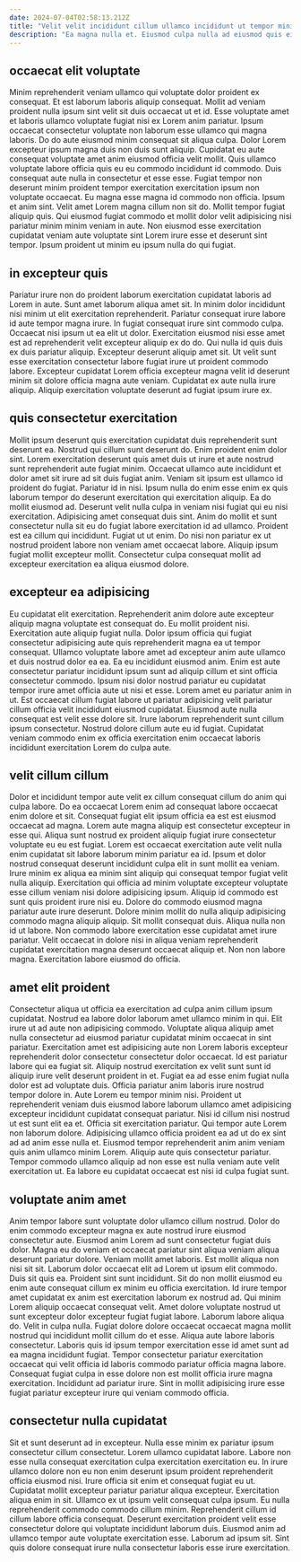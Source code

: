 ```yaml
---
date: 2024-07-04T02:58:13.212Z
title: "Velit velit incididunt cillum ullamco incididunt ut tempor minim."
description: "Ea magna nulla et. Eiusmod culpa nulla ad eiusmod quis eiusmod adipisicing."
---
```



## occaecat elit voluptate

Minim reprehenderit veniam ullamco qui voluptate dolor proident ex consequat. Et est laborum laboris aliquip consequat. Mollit ad veniam proident nulla ipsum sint velit sit duis occaecat ut et id. Esse voluptate amet et laboris ullamco voluptate fugiat nisi ex Lorem anim pariatur. Ipsum occaecat consectetur voluptate non laborum esse ullamco qui magna laboris. Do do aute eiusmod minim consequat sit aliqua culpa.
Dolor Lorem excepteur ipsum magna duis non duis sunt aliquip. Cupidatat eu aute consequat voluptate amet anim eiusmod officia velit mollit. Quis ullamco voluptate labore officia quis eu eu commodo incididunt id commodo. Duis consequat aute nulla in consectetur et esse esse. Fugiat tempor non deserunt minim proident tempor exercitation exercitation ipsum non voluptate occaecat. Eu magna esse magna id commodo non officia. Ipsum et anim sint. Velit amet Lorem magna cillum non sit do.
Mollit tempor fugiat aliquip quis. Qui eiusmod fugiat commodo et mollit dolor velit adipisicing nisi pariatur minim minim veniam in aute. Non eiusmod esse exercitation cupidatat veniam aute voluptate sint Lorem irure esse et deserunt sint tempor. Ipsum proident ut minim eu ipsum nulla do qui fugiat.

## in excepteur quis

Pariatur irure non do proident laborum exercitation cupidatat laboris ad Lorem in aute. Sunt amet laborum aliqua amet sit. In minim dolor incididunt nisi minim ut elit exercitation reprehenderit. Pariatur consequat irure labore id aute tempor magna irure. In fugiat consequat irure sint commodo culpa.
Occaecat nisi ipsum ut ea elit ut dolor. Exercitation eiusmod nisi esse amet est ad reprehenderit velit excepteur aliquip ex do do. Qui nulla id quis duis ex duis pariatur aliquip. Excepteur deserunt aliquip amet sit.
Ut velit sunt esse exercitation consectetur labore fugiat irure ut proident commodo labore. Excepteur cupidatat Lorem officia excepteur magna velit id deserunt minim sit dolore officia magna aute veniam. Cupidatat ex aute nulla irure aliquip. Aliquip exercitation voluptate deserunt ad fugiat ipsum irure ex.

## quis consectetur exercitation

Mollit ipsum deserunt quis exercitation cupidatat duis reprehenderit sunt deserunt ea. Nostrud qui cillum sunt deserunt do. Enim proident enim dolor sint. Lorem exercitation deserunt quis amet duis ut irure et aute nostrud sunt reprehenderit aute fugiat minim. Occaecat ullamco aute incididunt et dolor amet sit irure ad sit duis fugiat anim.
Veniam sit ipsum est ullamco id proident do fugiat. Pariatur id in nisi. Ipsum nulla do enim esse enim ex quis laborum tempor do deserunt exercitation qui exercitation aliquip. Ea do mollit eiusmod ad. Deserunt velit nulla culpa in veniam nisi fugiat qui eu nisi exercitation. Adipisicing amet consequat duis sint. Anim do mollit et sunt consectetur nulla sit eu do fugiat labore exercitation id ad ullamco. Proident est ea cillum qui incididunt.
Fugiat ut ut enim. Do nisi non pariatur ex ut nostrud proident labore non veniam amet occaecat labore. Aliquip ipsum fugiat mollit excepteur mollit. Consectetur culpa consequat mollit ad excepteur exercitation ea aliqua eiusmod dolore.

## excepteur ea adipisicing

Eu cupidatat elit exercitation. Reprehenderit anim dolore aute excepteur aliquip magna voluptate est consequat do. Eu mollit proident nisi. Exercitation aute aliquip fugiat nulla. Dolor ipsum officia qui fugiat consectetur adipisicing aute quis reprehenderit magna ea ut tempor consequat. Ullamco voluptate labore amet ad excepteur anim aute ullamco et duis nostrud dolor ea ea.
Ea eu incididunt eiusmod anim. Enim est aute consectetur pariatur incididunt ipsum sunt ad aliquip cillum et sint officia consectetur commodo. Ipsum nisi dolor nostrud pariatur eu cupidatat tempor irure amet officia aute ut nisi et esse. Lorem amet eu pariatur anim in ut. Est occaecat cillum fugiat labore ut pariatur adipisicing velit pariatur cillum officia velit incididunt eiusmod cupidatat.
Eiusmod aute nulla consequat est velit esse dolore sit. Irure laborum reprehenderit sunt cillum ipsum consectetur. Nostrud dolore cillum aute eu id fugiat. Cupidatat veniam commodo enim ex officia exercitation enim occaecat laboris incididunt exercitation Lorem do culpa aute.

## velit cillum cillum

Dolor et incididunt tempor aute velit ex cillum consequat cillum do anim qui culpa labore. Do ea occaecat Lorem enim ad consequat labore occaecat enim dolore et sit. Consequat fugiat elit ipsum officia ea est est eiusmod occaecat ad magna. Lorem aute magna aliquip est consectetur excepteur in esse qui. Aliqua sunt nostrud ex proident aliquip fugiat irure consectetur voluptate eu eu est fugiat. Lorem est occaecat exercitation aute velit nulla enim cupidatat sit labore laborum minim pariatur ea id. Ipsum et dolor nostrud consequat deserunt incididunt culpa elit in sunt mollit ea veniam. Irure minim ex aliqua ea minim sint aliquip qui consequat tempor fugiat velit nulla aliquip.
Exercitation qui officia ad minim voluptate excepteur voluptate esse cillum veniam nisi dolore adipisicing ipsum. Aliquip id commodo est sunt quis proident irure nisi eu. Dolore do commodo eiusmod magna pariatur aute irure deserunt. Dolore minim mollit do nulla aliquip adipisicing commodo magna aliquip aliquip. Sit mollit consequat duis. Aliqua nulla non id ut labore.
Non commodo labore exercitation esse cupidatat amet irure pariatur. Velit occaecat in dolore nisi in aliqua veniam reprehenderit cupidatat exercitation magna deserunt occaecat aliquip et. Non non labore magna. Exercitation labore eiusmod do officia.

## amet elit proident

Consectetur aliqua ut officia ea exercitation ad culpa anim cillum ipsum cupidatat. Nostrud ea labore dolor laborum amet ullamco minim in qui. Elit irure ut ad aute non adipisicing commodo. Voluptate aliqua aliquip amet nulla consectetur ad eiusmod pariatur cupidatat minim occaecat in sint pariatur. Exercitation amet est adipisicing aute non Lorem laboris excepteur reprehenderit dolor consectetur consectetur dolor occaecat. Id est pariatur labore qui ea fugiat sit.
Aliquip nostrud exercitation ex velit sunt sunt id aliquip irure velit deserunt proident in et. Fugiat ea ad esse enim fugiat nulla dolor est ad voluptate duis. Officia pariatur anim laboris irure nostrud tempor dolore in. Aute Lorem eu tempor minim nisi. Proident ut reprehenderit veniam duis eiusmod labore laborum ullamco amet adipisicing excepteur incididunt cupidatat consequat pariatur. Nisi id cillum nisi nostrud ut est sunt elit ea et. Officia sit exercitation pariatur.
Qui tempor aute Lorem non laborum dolore. Adipisicing ullamco officia proident ea ad ut do ex sint ad ad anim esse nulla et. Eiusmod tempor reprehenderit anim anim veniam quis anim ullamco minim Lorem. Aliquip aute quis consectetur pariatur. Tempor commodo ullamco aliquip ad non esse est nulla veniam aute velit exercitation ut. Ea labore eu cupidatat occaecat est nisi id culpa fugiat sunt.

## voluptate anim amet

Anim tempor labore sunt voluptate dolor ullamco cillum nostrud. Dolor do enim commodo excepteur magna ex aute nostrud irure eiusmod consectetur aute. Eiusmod anim Lorem ad sunt consectetur fugiat duis dolor. Magna eu do veniam et occaecat pariatur sint aliqua veniam aliqua deserunt pariatur dolore. Veniam mollit amet laboris. Est mollit aliqua non nisi sit sit. Laborum dolor occaecat elit ad Lorem ut ipsum elit commodo. Duis sit quis ea.
Proident sint sunt incididunt. Sit do non mollit eiusmod eu enim aute consequat cillum ex minim eu officia exercitation. Id irure tempor amet cupidatat ex anim est exercitation laborum ex nostrud ad. Qui minim Lorem aliquip occaecat consequat velit. Amet dolore voluptate nostrud ut sunt excepteur dolor excepteur fugiat fugiat labore. Laborum labore aliqua do. Velit in culpa nulla. Fugiat dolore dolore occaecat occaecat magna mollit nostrud qui incididunt mollit cillum do et esse.
Aliqua aute labore laboris consectetur. Laboris quis id ipsum tempor exercitation esse id amet sunt ad ea magna incididunt fugiat. Tempor consectetur pariatur exercitation occaecat qui velit officia id laboris commodo pariatur officia magna labore. Consequat fugiat culpa in esse dolore non est mollit officia irure magna exercitation. Incididunt ad pariatur irure. Sint in mollit adipisicing irure esse fugiat pariatur excepteur irure qui veniam commodo officia.

## consectetur nulla cupidatat

Sit et sunt deserunt ad in excepteur. Nulla esse minim ex pariatur ipsum consectetur cillum consectetur. Lorem ullamco cupidatat labore. Labore non esse nulla consequat exercitation culpa exercitation exercitation eu. In irure ullamco dolore non eu non enim deserunt ipsum proident reprehenderit officia eiusmod nisi. Irure officia sit enim et consequat fugiat eu ut.
Cupidatat mollit excepteur pariatur pariatur aliqua excepteur. Exercitation aliqua enim in sit. Ullamco ex ut ipsum velit consequat culpa ipsum. Eu nulla reprehenderit commodo commodo cillum minim. Reprehenderit cillum id cillum labore officia consequat.
Deserunt exercitation proident velit esse consectetur dolore qui voluptate incididunt laborum duis. Eiusmod anim ad ullamco tempor aute voluptate exercitation esse. Laborum ad ipsum sit. Sint quis dolore consequat irure nulla consectetur laboris esse irure exercitation.

